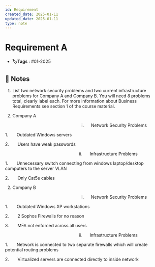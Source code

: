 ```yaml
---
id: Requirement
created_date: 2025-01-11
updated_date: 2025-01-11
type: note
---
```


#  Requirement A
- **🏷️Tags** :  #01-2025 
[ ](#anki-card)
## 📝 Notes
1. List two network security problems and two current infrastructure problems for Company A and Company B. You will need 8 problems total, clearly label each. For more information about Business Requirements see section 1 of the course material.

1. Company A

                                                               i.      Network Security Problems

1.       Outdated Windows servers

2.       Users have weak passwords

                                                             ii.      Infrastructure Problems

1.       Unnecessary switch connecting from windows laptop/desktop computers to the server VLAN

2.       Only Cat5e cables

2. Company B

                                                               i.      Network Security Problems

1.       Outdated Windows XP workstations

2.       2 Sophos Firewalls for no reason

3.       MFA not enforced across all users

                                                             ii.      Infrastructure Problems

1.       Network is connected to two separate firewalls which will create potential routing problems

2.       Virtualized servers are connected directly to inside network